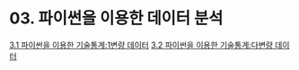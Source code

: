 # 03. 파이썬을 이용한 데이터 분석
[3.1 파이썬을 이용한 기술통계:1변량 데이터](3.1.ipynb)
[3.2 파이썬을 이용한 기술통계:다변량 데이터](3.2.ipynb)
